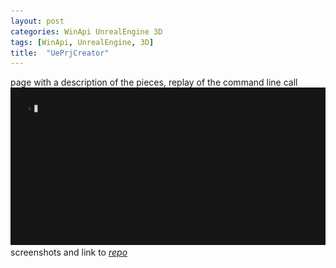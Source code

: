 ```yaml
---
layout: post
categories: WinApi UnrealEngine 3D
tags: [WinApi, UnrealEngine, 3D]
title:  "UePrjCreator"
---
```


page with a description of the pieces, 
replay of the command line call
![replay_simple](/assets/vhs_UePrjCreator.gif)
screenshots and link to [*repo*](https://github.com/Alex0vSky/UePrjCreator/)
